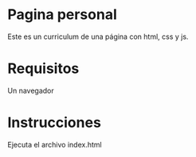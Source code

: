 # Pagina personal
Este es  un curriculum de una página con html, css y js.

# Requisitos
Un navegador

# Instrucciones
Ejecuta el archivo index.html